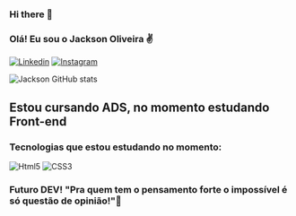 ### Hi there 👋

### Olá! Eu sou o Jackson Oliveira ✌️

[![Linkedin](https://img.shields.io/badge/LinkedIn-0077B5?style=for-the-badge&logo=linkedin&logoColor=white)](https://www.linkedin.com/in/jackson-oliveira-487624b2/)
[![Instagram](https://img.shields.io/badge/Instagram-E4405F?style=for-the-badge&logo=instagram&logoColor=white)](https://www.instagram.com/jack_naturegyn/)

![Jackson GitHub stats](https://github-readme-stats.vercel.app/api?username=JacksonJOL&show_icons=true&theme=radical)

## Estou cursando ADS, no momento estudando  Front-end
### Tecnologias que estou estudando no momento: 

![Html5](https://img.shields.io/badge/HTML5-E34F26?style=for-the-badge&logo=html5&logoColor=white)
![CSS3](https://img.shields.io/badge/CSS3-1572B6?style=for-the-badge&logo=css3&logoColor=white)

### Futuro DEV! "Pra quem tem o pensamento forte o impossível é só questão de opinião!"🚀

